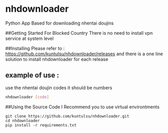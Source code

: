 # nhdownloader

Python App Based for downloading nhentai doujins 

##Getting Started
For Blocked Country There is no need to install vpn service at system level 

##Installing
Please refer to : https://github.com/kuntulsu/nhdownloader/releases
and there is a one line solution to install nhdownloader for each release


## example of use :
use the nhentai doujin codes it should be numbers
```bash
nhdownloader [code]
```


##Using the Source Code
I Recommend you to use virtual environtments
```
git clone https://github.com/kuntulsu/nhdownloader.git
cd nhdownloader
pip install -r requirements.txt
```
